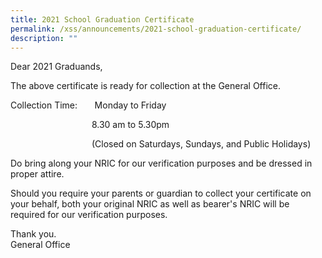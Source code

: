 ```yaml
---
title: 2021 School Graduation Certificate
permalink: /xss/announcements/2021-school-graduation-certificate/
description: ""
---
```

Dear 2021 Graduands,

The above certificate is ready for collection at the General Office. 

Collection Time:       Monday to Friday

                                 8.30 am to 5.30pm 

                                 (Closed on Saturdays, Sundays, and Public Holidays) 

  

Do bring along your NRIC for our verification purposes and be dressed in proper attire. 

Should you require your parents or guardian to collect your certificate on your behalf, both your original NRIC as well as bearer's NRIC will be required for our verification purposes. 

Thank you. <br>
General Office